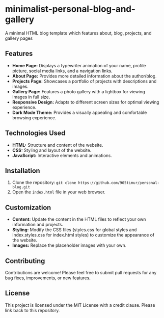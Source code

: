 # minimalist-personal-blog-and-gallery
A minimal HTML blog template which features about, blog, projects, and gallery pages

## Features

* **Home Page:** Displays a typewriter animation of your name, profile picture, social media links, and a navigation links.
* **About Page:** Provides more detailed information about the author/blog.
* **Projects Page:** Showcases a portfolio of projects with descriptions and images.
* **Gallery Page:** Features a photo gallery with a lightbox for viewing images in full size.
* **Responsive Design:** Adapts to different screen sizes for optimal viewing experience.
* **Dark Mode Theme:** Provides a visually appealing and comfortable browsing experience.

## Technologies Used

* **HTML:** Structure and content of the website.
* **CSS:** Styling and layout of the website.
* **JavaScript:** Interactive elements and animations.

## Installation

1. Clone the repository: `git clone https://github.com/905timur/personal-blog.git`
2. Open the `index.html` file in your web browser.

## Customization

* **Content:** Update the content in the HTML files to reflect your own information and projects.
* **Styling:** Modify the CSS files (styles.css for global styles and index.styles.css for index.html styles) to customize the appearance of the website.
* **Images:** Replace the placeholder images with your own.

## Contributing

Contributions are welcome! Please feel free to submit pull requests for any bug fixes, improvements, or new features.

## License

This project is licensed under the MIT License with a credit clause. Please link back to this repository.
